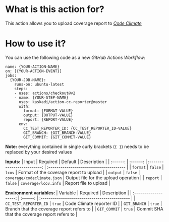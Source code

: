 # What is this action for?

This action allows you to upload coverage report to [_Code Climate_](https://codeclimate.com/)

# How to use it?

You can use the following code as a new _GitHub Actions Workflow_:

```
name: {YOUR-ACTION-NAME}
on: [{YOUR-ACTION-EVENT}]
jobs:
  {YOUR-JOB-NAME}:
    runs-on: ubuntu-latest
    steps:
    - uses: actions/checkout@v2
    - name: {YOUR-STEP-NAME}
      uses: kaskadi/action-cc-reporter@master
      with:
        format: {FORMAT-VALUE}
        output: {OUTPUT-VALUE}
        report: {REPORT-VALUE}
      env:
        CC_TEST_REPORTER_ID: {CC_TEST_REPORTER_ID-VALUE}
        GIT_BRANCH: {GIT_BRANCH-VALUE}
        GIT_COMMIT: {GIT_COMMIT-VALUE}
```

**Note:** everything contained in single curly brackets (`{ }`) needs to be replaced by your desired values

**Inputs:**
|   Input  | Required |           Default           | Description                             |
| :------: | :------: | :-------------------------: | :-------------------------------------- |
| `format` |  `false` |            `lcov`           | Format of the coverage report to upload |
| `output` |  `false` | `coverage/codeclimate.json` | Output file for the upload operation    |
| `report` |  `false` |     `coverage/lcov.info`    | Report file to upload                   |

**Environment variables:**
|        Variable       | Required | Description                                   |
| :-------------------: | :------: | :-------------------------------------------- |
| `CC_TEST_REPORTER_ID` |  `true`  | Code Climate reporter ID                      |
|      `GIT_BRANCH`     |  `true`  | Branch that the coverage report refers to     |
|      `GIT_COMMIT`     |  `true`  | Commit SHA that the coverage report refers to |
